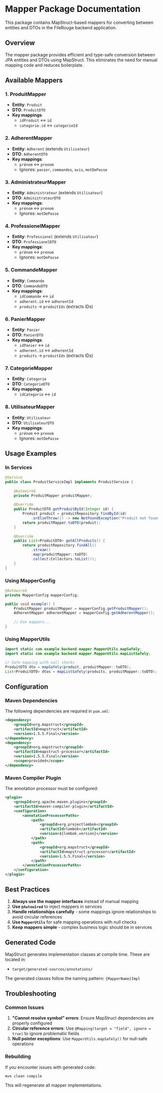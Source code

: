 # Mapper Package Documentation

This package contains MapStruct-based mappers for converting between entities and DTOs in the FileRouge backend application.

## Overview

The mapper package provides efficient and type-safe conversion between JPA entities and DTOs using MapStruct. This eliminates the need for manual mapping code and reduces boilerplate.

## Available Mappers

### 1. ProduitMapper
- **Entity**: `Produit`
- **DTO**: `ProduitDTO`
- **Key mappings**:
  - `idProduit` ↔ `id`
  - `categorie.id` ↔ `categorieId`

### 2. AdherentMapper
- **Entity**: `Adherent` (extends `Utilisateur`)
- **DTO**: `AdherentDTO`
- **Key mappings**:
  - `prénom` ↔ `prenom`
  - Ignores: `panier`, `commandes`, `avis`, `motDePasse`

### 3. AdministrateurMapper
- **Entity**: `Administrateur` (extends `Utilisateur`)
- **DTO**: `AdministrateurDTO`
- **Key mappings**:
  - `prénom` ↔ `prenom`
  - Ignores: `motDePasse`

### 4. ProfessionelMapper
- **Entity**: `Professionel` (extends `Utilisateur`)
- **DTO**: `ProfessionelDTO`
- **Key mappings**:
  - `prénom` ↔ `prenom`
  - Ignores: `motDePasse`

### 5. CommandeMapper
- **Entity**: `Commande`
- **DTO**: `CommandeDTO`
- **Key mappings**:
  - `idCommande` ↔ `id`
  - `adherent.id` ↔ `adherentId`
  - `produits` → `produitIds` (extracts IDs)

### 6. PanierMapper
- **Entity**: `Panier`
- **DTO**: `PanierDTO`
- **Key mappings**:
  - `idPanier` ↔ `id`
  - `adherent.id` ↔ `adherentId`
  - `produits` → `produitIds` (extracts IDs)

### 7. CategorieMapper
- **Entity**: `Categorie`
- **DTO**: `CategorieDTO`
- **Key mappings**:
  - `idCategorie` ↔ `id`

### 8. UtilisateurMapper
- **Entity**: `Utilisateur`
- **DTO**: `UtilisateurDTO`
- **Key mappings**:
  - `prénom` ↔ `prenom`
  - Ignores: `motDePasse`

## Usage Examples

### In Services

```java
@Service
public class ProduitServiceImpl implements ProduitService {
    
    @Autowired
    private ProduitMapper produitMapper;
    
    @Override
    public ProduitDTO getProduitById(Integer id) {
        Produit produit = produitRepository.findById(id)
            .orElseThrow(() -> new NotFoundException("Produit not found"));
        return produitMapper.toDTO(produit);
    }
    
    @Override
    public List<ProduitDTO> getAllProduits() {
        return produitRepository.findAll()
            .stream()
            .map(produitMapper::toDTO)
            .collect(Collectors.toList());
    }
}
```

### Using MapperConfig

```java
@Autowired
private MapperConfig mapperConfig;

public void example() {
    ProduitMapper produitMapper = mapperConfig.getProduitMapper();
    AdherentMapper adherentMapper = mapperConfig.getAdherentMapper();
    
    // Use mappers...
}
```

### Using MapperUtils

```java
import static com.example.backend.mapper.MapperUtils.mapSafely;
import static com.example.backend.mapper.MapperUtils.mapListSafely;

// Safe mapping with null checks
ProduitDTO dto = mapSafely(produit, produitMapper::toDTO);
List<ProduitDTO> dtos = mapListSafely(produits, produitMapper::toDTO);
```

## Configuration

### Maven Dependencies

The following dependencies are required in `pom.xml`:

```xml
<dependency>
    <groupId>org.mapstruct</groupId>
    <artifactId>mapstruct</artifactId>
    <version>1.5.5.Final</version>
</dependency>
<dependency>
    <groupId>org.mapstruct</groupId>
    <artifactId>mapstruct-processor</artifactId>
    <version>1.5.5.Final</version>
    <scope>provided</scope>
</dependency>
```

### Maven Compiler Plugin

The annotation processor must be configured:

```xml
<plugin>
    <groupId>org.apache.maven.plugins</groupId>
    <artifactId>maven-compiler-plugin</artifactId>
    <configuration>
        <annotationProcessorPaths>
            <path>
                <groupId>org.projectlombok</groupId>
                <artifactId>lombok</artifactId>
                <version>${lombok.version}</version>
            </path>
            <path>
                <groupId>org.mapstruct</groupId>
                <artifactId>mapstruct-processor</artifactId>
                <version>1.5.5.Final</version>
            </path>
        </annotationProcessorPaths>
    </configuration>
</plugin>
```

## Best Practices

1. **Always use the mapper interfaces** instead of manual mapping
2. **Use `@Autowired`** to inject mappers in services
3. **Handle relationships carefully** - some mappings ignore relationships to avoid circular references
4. **Use `MapperUtils`** for safe mapping operations with null checks
5. **Keep mappers simple** - complex business logic should be in services

## Generated Code

MapStruct generates implementation classes at compile time. These are located in:
- `target/generated-sources/annotations/`

The generated classes follow the naming pattern: `{MapperName}Impl`

## Troubleshooting

### Common Issues

1. **"Cannot resolve symbol" errors**: Ensure MapStruct dependencies are properly configured
2. **Circular reference errors**: Use `@Mapping(target = "field", ignore = true)` to ignore problematic fields
3. **Null pointer exceptions**: Use `MapperUtils.mapSafely()` for null-safe operations

### Rebuilding

If you encounter issues with generated code:
```bash
mvn clean compile
```

This will regenerate all mapper implementations. 